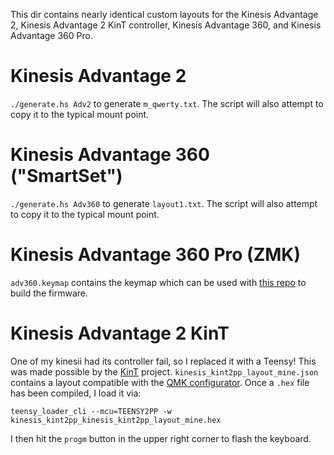 This dir contains nearly identical custom layouts for the Kinesis
Advantage 2, Kinesis Advantage 2 KinT controller, Kinesis Advantage
360, and Kinesis Advantage 360 Pro.

# Kinesis Advantage 2

`./generate.hs Adv2` to generate `m_qwerty.txt`. The script will also
attempt to copy it to the typical mount point.

# Kinesis Advantage 360 ("SmartSet")

`./generate.hs Adv360` to generate `layout1.txt`. The script will also
attempt to copy it to the typical mount point.

# Kinesis Advantage 360 Pro (ZMK)

`adv360.keymap` contains the keymap which can be used with [this
repo](https://github.com/KinesisCorporation/Adv360-Pro-ZMK) to build
the firmware.

# Kinesis Advantage 2 KinT

One of my kinesii had its controller fail, so I replaced it with a
Teensy! This was made possible by the
[KinT](https://github.com/kinx-project/kint)
project. `kinesis_kint2pp_layout_mine.json` contains a layout
compatible with the [QMK configurator](https://config.qmk.fm/).  Once
a `.hex` file has been compiled, I load it via:

```
teensy_loader_cli --mcu=TEENSY2PP -w kinesis_kint2pp_kinesis_kint2pp_layout_mine.hex
```

I then hit the `progm` button in the upper right corner to flash the
keyboard.
